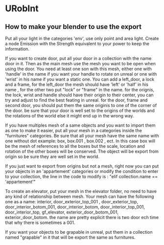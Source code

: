 # URobInt

## How to make your blender to use the export

Put all your light in the categories 'env', use only point and area light. Create a node Emission with the Strength equivalent to your power to keep the information.

If you want to create door, put all your door in a collection with the name door in it. Then as the main mesh use the mesh you want to be open when using the door.
You need at least one son with this mesh, either one with 'handle' in the name if you want your handle to rotate on unreal or one with 'wrist' in his name if you want a static one. You can add a left_door, a lock and a frame, for the left_door the mesh should have 'left' or 'half' in his name , for the other two put "lock" or "frame" in the name.
for the orignis, the lock, wrist and handle should have their origin to their center, you can try and adjust to find the best feating in unreal. for the door, frame and second door, you should put them the same originis to one of the corner of the door. be sure that your door is well set to the origins of the worlds and the rotations of the world else it might end up in the wrong way.

If you have multiples mesh of a same objects and you want to import them as one to make it easier, put all your mesh in a categories inside the "furnitures" categories. Be sure that all your mesh have the same name with one without dot example: box, box.001 , box.002 , ect. In this case box will be the mesh of references to all the boxes but the scale, location and rotation of the other boxes will be conserved. The object will be export from origin so be sure they are well set in the world.

If you just want to export from origins but not a mesh, right now you can put your objects in an 'appartement' categories or modify the condition to enter to your collection, the line in the code to modify is : "elif collection.name == 'appartement'"

To create an elevator, put your mesh in the elevator folder, no need to have any kind of relationship between mesh. Your mesh can have the following one as a name:
interior, door_exterior_top_001 , door_exterior_top, door_interior_botom_001, door_interior_botom, door_interior_top_001, door_interior_top, gf_elevator, exterior_door_botom_001, exterior_door_botom. the name are pretty explicit there is two door ech time that why there is sometimes a 001.

If you want your objects to be grapable in unreal, put them in a collection named "grapable" in it that will be export the same as furnitures.